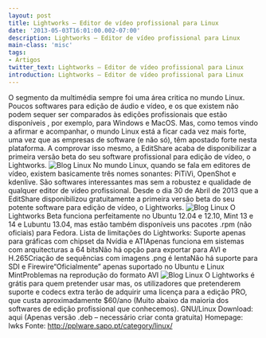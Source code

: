 ```yaml
---
layout: post
title: Lightworks – Editor de vídeo profissional para Linux
date: '2013-05-03T16:01:00.002-07:00'
description: Lightworks – Editor de vídeo profissional para Linux
main-class: 'misc'
tags:
- Artigos
twitter_text: Lightworks – Editor de vídeo profissional para Linux
introduction: Lightworks – Editor de vídeo profissional para Linux
---
```

  O segmento da multimédia sempre foi uma área critica no mundo  Linux. Poucos softwares para edição de áudio e vídeo, e os que existem  não podem sequer ser comparados às edições profissionais que estão  disponíveis , por exemplo, para Windows e MacOS.
Mas, como temos vindo a afirmar e acompanhar, o mundo Linux está a  ficar cada vez mais forte, uma vez que as empresas de software (e não  só), têm apostado forte nesta plataforma. A comprovar isso mesmo, a  EditShare acaba de disponibilizar a primeira versão beta do seu software  profissional para edição de vídeo, o Lightworks.
![Blog Linux](http://pplware.sapo.pt/wp-content/uploads/2013/05/Lightworks_000_thumb.jpg "Blog Linux")
No mundo Linux, quando se fala em editores de vídeo, existem basicamente três nomes sonantes: PiTiVi, OpenShot e kdenlive. São softwares interessantes mas sem a robustez e qualidade de qualquer editor de vídeo profissional.
Desde o dia 30 de Abril de 2013 que a EditShare disponibilizou  gratuitamente a primeira versão beta do seu potente software para edição  de vídeo, o Lightworks.
![Blog Linux](http://pplware.sapo.pt/wp-content/uploads/2013/05/Lightworks_00_thumb.jpg "Blog Linux")
O Lightworks Beta funciona perfeitamente no Ubuntu 12.04 e 12.10,  Mint 13 e 14 e Lubuntu 13.04, mas estão também disponíveis uns pacotes  .rpm (não oficiais) para Fedora.
Lista de limitações do Lightworks:
Suporte apenas para gráficas com chipset da Nvídia e ATIApenas funciona em sistemas com arquitecturas a 64 bitsNão há opção para exportar para AVI e H.265Criação de sequências com imagens .png é lentaNão há suporte para SDI e Firewire“Oficialmente” apenas suportado no Ubuntu e Linux MintProblemas na reprodução do formato AVI
![Blog Linux](http://pplware.sapo.pt/wp-content/uploads/2013/05/Lightworks_01_thumb.jpg "Blog Linux")
O Lightworks é grátis para quem pretender usar mas, os utilizadores  que pretenderem suporte e codecs extra terão de adquirir uma licença  para a edição PRO, que custa aproximadamente $60/ano (Muito abaixo da maioria dos softwares de edição profissional que conhecemos).
GNU/Linux
Download: aqui (Apenas versão .deb – necessário criar conta gratuita)
Homepage: lwks
Fonte: http://pplware.sapo.pt/category/linux/
